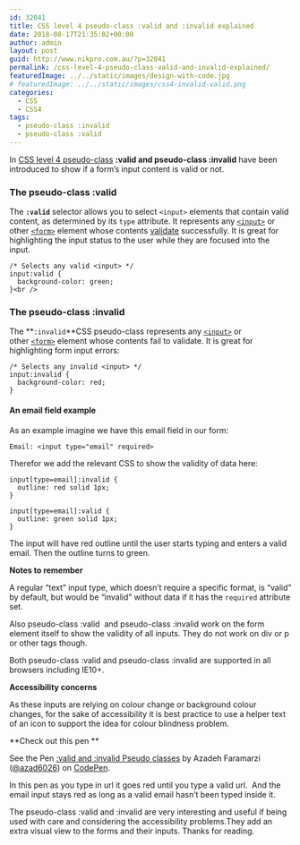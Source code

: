 ```yaml
---
id: 32041
title: CSS level 4 pseudo-class :valid and :invalid explained
date: 2018-08-17T21:35:02+00:00
author: admin
layout: post
guid: http://www.nikpro.com.au/?p=32041
permalink: /css-level-4-pseudo-class-valid-and-invalid-explained/
featuredImage: ../../static/images/design-with-code.jpg
# featuredImage: ../../static/images/css4-invalid-valid.png
categories:
  - CSS
  - CSS4
tags:
  - pseudo-class :invalid
  - pseudo-class :valid
---
```

In [CSS level 4 pseudo-class](http://www.nikpro.com.au/the-css4-focus-within-selector-is-explained-with-examples/) **:valid and pseudo-class :invalid** have been introduced to show if a form&#8217;s input content is valid or not.

### The pseudo-class :valid 

The **`:valid`** selector allows you to select `<input>` elements that contain valid content, as determined by its `type` attribute. It represents any [`<input>`](https://developer.mozilla.org/en-US/docs/Web/HTML/Element/input) or other [`<form>`](https://developer.mozilla.org/en-US/docs/Web/HTML/Element/form) element whose contents [validate](https://developer.mozilla.org/en-US/docs/Web/Guide/HTML/HTML5/Constraint_validation) successfully. It is great for highlighting the input status to the user while they are focused into the input.


```
/* Selects any valid <input> */
input:valid {
  background-color: green;
}<br />
```


### The pseudo-class :invalid

The **`:invalid`**CSS pseudo-class represents any [`<input>`](https://developer.mozilla.org/en-US/docs/Web/HTML/Element/input) or other [`<form>`](https://developer.mozilla.org/en-US/docs/Web/HTML/Element/form) element whose contents fail to validate. It is great for highlighting form input errors:


```
/* Selects any invalid <input> */
input:invalid {
  background-color: red;
}
```


#### An email field example

As an example imagine we have this email field in our form:


```
Email: <input type="email" required>
```


Therefor we add the relevant CSS to show the validity of data here:


```
input[type=email]:invalid {
  outline: red solid 1px;
}

input[type=email]:valid {
  outline: green solid 1px;
}
```


The input will have red outline until the user starts typing and enters a valid email. Then the outline turns to green.

**Notes to remember**

A regular “text” input type, which doesn’t require a specific format, is “valid” by default, but would be “invalid” without data if it has the `required` attribute set.

Also pseudo-class :valid  and pseudo-class :invalid work on the form element itself to show the validity of all inputs. They do not work on div or p or other tags though.

Both pseudo-class :valid and pseudo-class :invalid are supported in all browsers including IE10+.

**Accessibility concerns**

As these inputs are relying on colour change or background colour changes, for the sake of accessibility it is best practice to use a helper text of an icon to support the idea for colour blindness problem. 

**Check out this pen **

<p data-height="265" data-theme-id="0" data-slug-hash="mjNRdB" data-default-tab="css,result" data-user="azad6026" data-pen-title=":valid and :invalid Pseudo  classes" class="codepen">
  See the Pen <a href="https://codepen.io/azad6026/pen/mjNRdB/">:valid and :invalid Pseudo classes</a> by Azadeh Faramarzi (<a href="https://codepen.io/azad6026">@azad6026</a>) on <a href="https://codepen.io">CodePen</a>.
</p>

In this pen as you type in url it goes red until you type a valid url.  And the email input stays red as long as a valid email hasn&#8217;t been typed inside it. 

The pseudo-class :valid and :invalid are very interesting and useful if being used with care and considering the accessibility problems.They add an extra visual view to the forms and their inputs. Thanks for reading.
